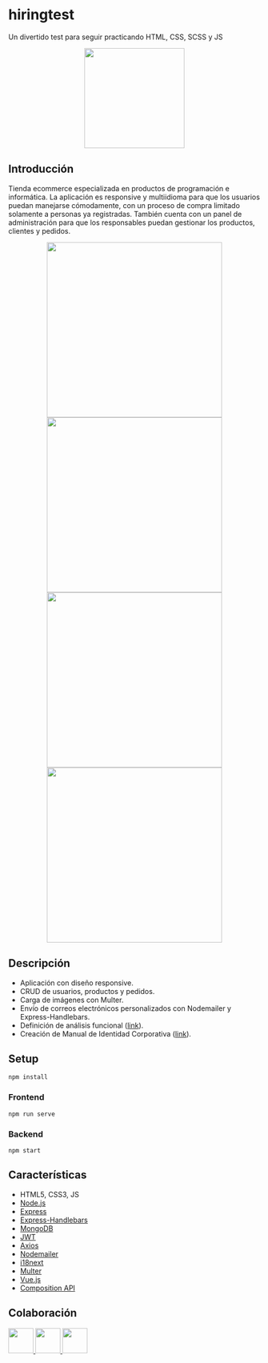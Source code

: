 # hiringtest
Un divertido test para seguir practicando HTML, CSS, SCSS y JS

<p align="center">
  <img src="public/logo/logo-color.png" width="200">
</p>

Introducción
-------------
Tienda ecommerce especializada en productos de programación e informática. La aplicación es responsive y multiidioma para que los usuarios puedan manejarse cómodamente, con un proceso de compra limitado solamente a personas ya registradas. También cuenta con un panel de administración para que los responsables puedan gestionar los productos, clientes y pedidos. 


<p align="center">
  <img src="public/logo/geeky1.png" width="350">
  <img src="public/logo/geeky2.png" width="350">
  <img src="public/logo/geeky3.png" width="350">
  <img src="public/logo/geeky4.png" width="350">
</p>

Descripción
-------------
* Aplicación con diseño responsive.
* CRUD de usuarios, productos y pedidos.
* Carga de imágenes con Multer.
* Envío de correos electrónicos personalizados con Nodemailer y Express-Handlebars.
* Definición de análisis funcional ([link](https://www.canva.com/design/DAEY8bXS4Ac/b1lP_Zb8JBWHP09xqa9lpQ/view?utm_content=DAEY8bXS4Ac&utm_campaign=designshare&utm_medium=link&utm_source=publishsharelink)).
* Creación de Manual de Identidad Corporativa ([link](https://www.canva.com/design/DAEY0P1IbLM/aLEwM56PnuVAQ-6pVytu3w/view?utm_content=DAEY0P1IbLM&utm_campaign=designshare&utm_medium=link&utm_source=publishsharelink)).

Setup 
-------------
```
npm install
```
### Frontend
```
npm run serve
```
### Backend
```
npm start
```

Características
-------------
* HTML5, CSS3, JS
* [Node.js](https://nodejs.org/es/)
* [Express](https://expressjs.com/)
* [Express-Handlebars](https://www.npmjs.com/package/express-handlebars)
* [MongoDB](https://www.mongodb.com/es)
* [JWT](https://jwt.io/)
* [Axios](https://www.npmjs.com/package/axios)
* [Nodemailer](https://nodemailer.com/about/)
* [i18next](https://www.i18next.com/)
* [Multer](https://www.npmjs.com/package/multer)
* [Vue.js](https://v3.vuejs.org/)
* [Composition API](https://v3.vuejs.org/api/composition-api.html)

Colaboración
-------------
<a href="https://github.com/Amparcabezas">
  <img src="https://avatars.githubusercontent.com/u/72202794?v=4" width="50">
</a>
<a href="https://github.com/belopmardev">
  <img src="https://avatars.githubusercontent.com/u/72202968?v=4" width="50">
</a>
<a href="https://github.com/DesarrolloWebSeven">
  <img src="https://avatars.githubusercontent.com/u/46053746?v=4" width="50">
</a>

